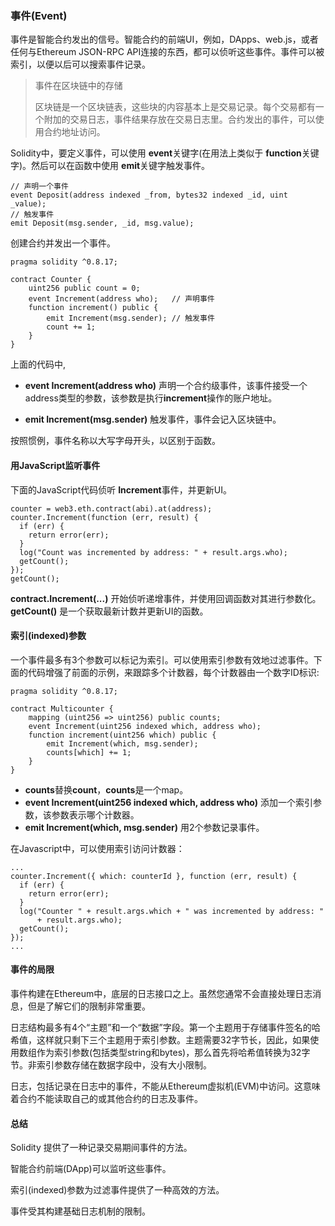 ### 事件(Event)

事件是智能合约发出的信号。智能合约的前端UI，例如，DApps、web.js，或者任何与Ethereum JSON-RPC API连接的东西，都可以侦听这些事件。事件可以被索引，以便以后可以搜索事件记录。

> 事件在区块链中的存储
>
> 区块链是一个区块链表，这些块的内容基本上是交易记录。每个交易都有一个附加的交易日志，事件结果存放在交易日志里。合约发出的事件，可以使用合约地址访问。

Solidity中，要定义事件，可以使用 **event**关键字(在用法上类似于 **function**关键字)。然后可以在函数中使用 **emit**关键字触发事件。

```
// 声明一个事件
event Deposit(address indexed _from, bytes32 indexed _id, uint _value);
// 触发事件
emit Deposit(msg.sender, _id, msg.value);
```

创建合约并发出一个事件。

```
pragma solidity ^0.8.17;

contract Counter {
    uint256 public count = 0;
    event Increment(address who);   // 声明事件
    function increment() public {
        emit Increment(msg.sender); // 触发事件
        count += 1;
    }
}
```

上面的代码中,

* **event Increment(address who)** 声明一个合约级事件，该事件接受一个address类型的参数，该参数是执行**increment**操作的账户地址。

* **emit Increment(msg.sender)** 触发事件，事件会记入区块链中。

按照惯例，事件名称以大写字母开头，以区别于函数。

#### 用JavaScript监听事件

下面的JavaScript代码侦听 **Increment**事件，并更新UI。

```
counter = web3.eth.contract(abi).at(address);
counter.Increment(function (err, result) {
  if (err) {
    return error(err);
  }
  log("Count was incremented by address: " + result.args.who);
  getCount();
});
getCount();
```

**contract.Increment(...)** 开始侦听递增事件，并使用回调函数对其进行参数化。**getCount()** 是一个获取最新计数并更新UI的函数。

#### 索引(indexed)参数

一个事件最多有3个参数可以标记为索引。可以使用索引参数有效地过滤事件。下面的代码增强了前面的示例，来跟踪多个计数器，每个计数器由一个数字ID标识:

```
pragma solidity ^0.8.17;

contract Multicounter {
    mapping (uint256 => uint256) public counts;
    event Increment(uint256 indexed which, address who);
    function increment(uint256 which) public {
        emit Increment(which, msg.sender);
        counts[which] += 1;
    }
}
```

- **counts**替换**count**，**counts**是一个map。
- **event Increment(uint256 indexed which, address who)** 添加一个索引参数，该参数表示哪个计数器。
- **emit Increment(which, msg.sender)** 用2个参数记录事件。

在Javascript中，可以使用索引访问计数器：

```
... 
counter.Increment({ which: counterId }, function (err, result) {
  if (err) {
    return error(err);
  }
  log("Counter " + result.args.which + " was incremented by address: "
      + result.args.who);
  getCount();
});
...
```

#### 事件的局限

事件构建在Ethereum中，底层的日志接口之上。虽然您通常不会直接处理日志消息，但是了解它们的限制非常重要。

日志结构最多有4个“主题”和一个“数据”字段。第一个主题用于存储事件签名的哈希值，这样就只剩下三个主题用于索引参数。主题需要32字节长，因此，如果使用数组作为索引参数(包括类型string和bytes)，那么首先将哈希值转换为32字节。非索引参数存储在数据字段中，没有大小限制。

日志，包括记录在日志中的事件，不能从Ethereum虚拟机(EVM)中访问。这意味着合约不能读取自己的或其他合约的日志及事件。

#### 总结

Solidity 提供了一种记录交易期间事件的方法。

智能合约前端(DApp)可以监听这些事件。

索引(indexed)参数为过滤事件提供了一种高效的方法。

事件受其构建基础日志机制的限制。
